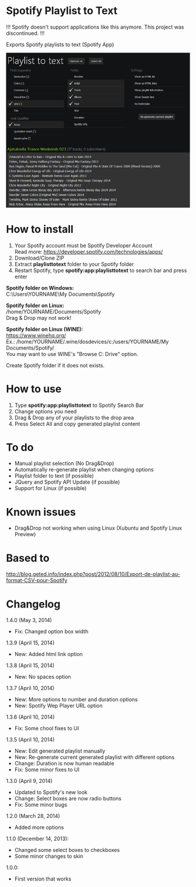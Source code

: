 Spotify Playlist to Text
========================

!!! Spotify doesn't support applications like this anymore. This project was discontinued. !!!

Exports Spotify playlists to text (Spotify App)

<img src="preview_1-3-6.png">

How to install
========================

1. Your Spotify account must be Spotify Developer Account<br/>
   Read more: https://developer.spotify.com/technologies/apps/
2. Download/Clone ZIP
3. Extract <b>playlisttotext</b> folder to your Spotify folder
4. Restart Spotify, type <b>spotify:app:playlisttotext</b> to search bar and press enter

<b>Spotify folder on Windows:</b><br/>
C:\Users\YOURNAME\My Documents\Spotify

<b>Spotify folder on Linux:</b><br/>
/home/YOURNAME/Documents/Spotify<br/>
Drag & Drop may not work!

<b>Spotify folder on Linux (WINE):</b><br/>
https://www.winehq.org/<br/>
Ex.: /home/YOURNAME/.wine/dosdevices/c:/users/YOURNAME/My Documents/Spotify/<br/>
You may want to use WINE's "Browse C: Drive" option.

Create Spotify folder if it does not exists.

How to use
========================
1. Type <b>spotify:app:playlisttotext</b> to Spotify Search Bar
2. Change options you need
3. Drag & Drop any of your playlists to the drop area
4. Press Select All and copy generated playlist content

To do
========================
- Manual playlist selection (No Drag&Drop)
- Automatically re-generate playlist when changing options
- Playlist folder to text (if possible)
- JQuery and Spotify API Update (if possible)
- Support for Linux (if possible)

Known issues
========================
- Drag&Drop not working when using Linux (Xubuntu and Spotify Linux Preview)

Based to
========================
http://blog.geted.info/index.php?post/2012/08/10/Export-de-playlist-au-format-CSV-pour-Spotify

Changelog
========================
1.4.0 (May 3, 2014)
- Fix: Changed option box width

1.3.9 (April 15, 2014)
- New: Added html link option

1.3.8 (April 15, 2014)
- New: No spaces option

1.3.7 (April 10, 2014)
- New: More options to number and duration options
- New: Spotify Wep Player URL option

1.3.6 (April 10, 2014)
- Fix: Some chool fixes to UI

1.3.5 (April 10, 2014)
- New: Edit generated playlist manually
- New: Re-generate current generated playlist with different options
- Change: Duration is now human readable
- Fix: Some minor fixes to UI

1.3.0 (April 9, 2014)
- Updated to Spotify's new look
- Change: Select boxes are now radio buttons
- Fix: Some minor bugs

1.2.0 (March 28, 2014)
- Added more options

1.1.0 (December 14, 2013):
- Changed some select boxes to checkboxes
- Some minor changes to skin

1.0.0:
- First version that works
